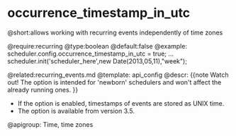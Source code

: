occurrence_timestamp_in_utc
=============
@short:allows working with recurring events independently of time zones
	
@require:recurring
@type:boolean
@default:false
@example:
scheduler.config.occurrence_timestamp_in_utc = true;
...
scheduler.init('scheduler_here',new Date(2013,05,11),"week");

@related:recurring_events.md
@template:	api_config
@descr:
{{note
Watch out! The option is intended for 'newborn' schedulers and won't affect the already running ones.
}}
- If the option is enabled, timestamps of events are stored as UNIX time.
- The option is available from version 3.5.

@apigroup: Time, time zones
